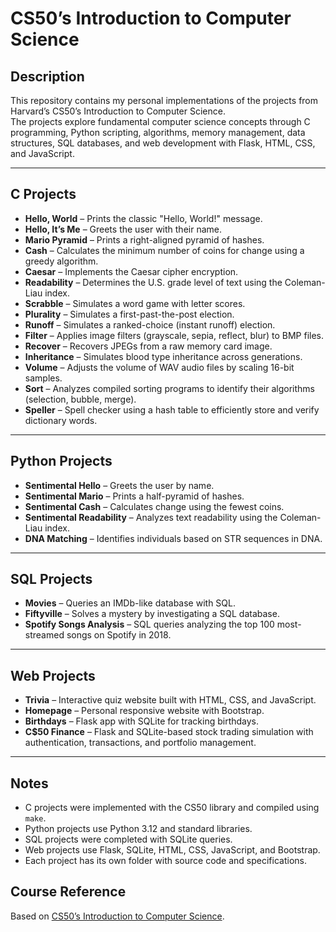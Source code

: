 # CS50’s Introduction to Computer Science

## Description
This repository contains my personal implementations of the projects from Harvard’s CS50’s Introduction to Computer Science.  
The projects explore fundamental computer science concepts through C programming, Python scripting, algorithms, memory management, data structures, SQL databases, and web development with Flask, HTML, CSS, and JavaScript.

---

## C Projects

- **Hello, World** – Prints the classic "Hello, World!" message.  
- **Hello, It’s Me** – Greets the user with their name.  
- **Mario Pyramid** – Prints a right-aligned pyramid of hashes.  
- **Cash** – Calculates the minimum number of coins for change using a greedy algorithm.  
- **Caesar** – Implements the Caesar cipher encryption.  
- **Readability** – Determines the U.S. grade level of text using the Coleman-Liau index.  
- **Scrabble** – Simulates a word game with letter scores.  
- **Plurality** – Simulates a first-past-the-post election.  
- **Runoff** – Simulates a ranked-choice (instant runoff) election.  
- **Filter** – Applies image filters (grayscale, sepia, reflect, blur) to BMP files.  
- **Recover** – Recovers JPEGs from a raw memory card image.  
- **Inheritance** – Simulates blood type inheritance across generations.  
- **Volume** – Adjusts the volume of WAV audio files by scaling 16-bit samples.  
- **Sort** – Analyzes compiled sorting programs to identify their algorithms (selection, bubble, merge).  
- **Speller** – Spell checker using a hash table to efficiently store and verify dictionary words.

---

## Python Projects

- **Sentimental Hello** – Greets the user by name.  
- **Sentimental Mario** – Prints a half-pyramid of hashes.  
- **Sentimental Cash** – Calculates change using the fewest coins.  
- **Sentimental Readability** – Analyzes text readability using the Coleman-Liau index.  
- **DNA Matching** – Identifies individuals based on STR sequences in DNA.

---

## SQL Projects

- **Movies** – Queries an IMDb-like database with SQL.  
- **Fiftyville** – Solves a mystery by investigating a SQL database.  
- **Spotify Songs Analysis** – SQL queries analyzing the top 100 most-streamed songs on Spotify in 2018.

---

## Web Projects

- **Trivia** – Interactive quiz website built with HTML, CSS, and JavaScript.  
- **Homepage** – Personal responsive website with Bootstrap.  
- **Birthdays** – Flask app with SQLite for tracking birthdays.  
- **C$50 Finance** – Flask and SQLite-based stock trading simulation with authentication, transactions, and portfolio management.

---

## Notes
- C projects were implemented with the CS50 library and compiled using `make`.  
- Python projects use Python 3.12 and standard libraries.  
- SQL projects were completed with SQLite queries.  
- Web projects use Flask, SQLite, HTML, CSS, JavaScript, and Bootstrap.  
- Each project has its own folder with source code and specifications.

## Course Reference
Based on [CS50’s Introduction to Computer Science](https://pll.harvard.edu/course/cs50-introduction-computer-science).
